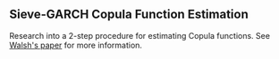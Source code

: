 ## Sieve-GARCH Copula Function Estimation

Research into a 2-step procedure for estimating Copula functions. See [Walsh's paper](papers/KWALSH_metricspaper.pdf) for more information.